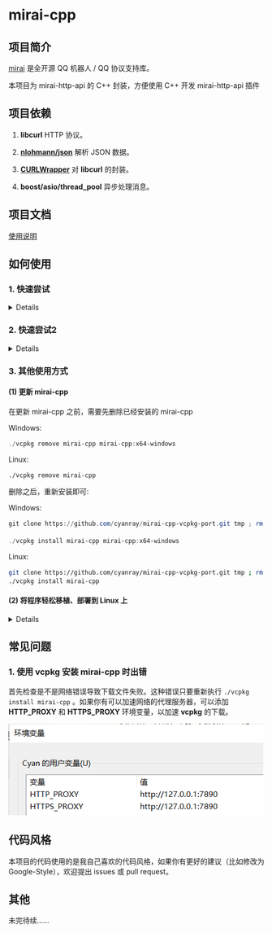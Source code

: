 # mirai-cpp

## 项目简介

[mirai](https://github.com/mamoe/mirai) 是全开源 QQ 机器人 / QQ 协议支持库。

本项目为 mirai-http-api 的 C++ 封装，方便使用 C++ 开发 mirai-http-api 插件

## 项目依赖

1. **libcurl** HTTP 协议。

2. [**nlohmann/json**](https://github.com/nlohmann/json) 解析 JSON 数据。

3. [**CURLWrapper**](https://github.com/cyanray/CURLWrapper) 对 **libcurl** 的封装。

4. **boost/asio/thread_pool** 异步处理消息。

## 项目文档

[使用说明](doc/使用说明.md)

## 如何使用

### 1. 快速尝试

<details>

（以下内容基于 Windows 10 平台，使用 Visual Studio 2019 作为开发软件。）

本项目使用了 4 个第三方项目，其中 **CURLWrapper** 已经嵌入到本项目，而 **libcurl** 、**boost/asio** 以及 **nlohmann/json** 需要额外安装。

有很多方法可以在你的电脑上下载并安装这几个库，这里介绍一种更不容易出错的方法。

在这一切开始之前，你需要下载并安装 [**Git for windows**](https://gitforwindows.org/), 如果你已经安装并且很熟悉它，那么可以略过这个步骤。如果你不熟悉，在这之后可以去了解一下什么是 **Git** 。

然后，我们需要安装 [**vcpkg**](https://github.com/microsoft/vcpkg) , 这是一个来自微软的跨平台的 C++ 库管理器。如果你已经安装了 **vcpkg** 并且很熟悉它，那么可以略过这个步骤。

#### (1) 安装 **vcpkg** (如果你已经安装则可以略过)

1. 打开 Powershell ，找到一个合适的位置，执行以下命令：

```powershell
git clone https://github.com/Microsoft/vcpkg.git
cd vcpkg
.\bootstrap-vcpkg.bat
```

2. 如果上面的代码执行无误，那么 **vcpkg** 已经成功编译。执行下面的命令让 **Visual Studio 2019** 与 **vcpkg** 相关联

```powershell
.\vcpkg integrate install
```

3. 如果你使用的中文 Visual Studio，因为没有安装英文语言包，vcpkg 可能会无法正常工作。请打开 Visual Studio Installer 安装英文语言包(只需要安装英文语言包，不需要把 Visual Studio 切换为英文)

![通过 Visual Studio Install 安装英文语言包](./doc/pic/install_vs_eng_pkg.png)


#### (2) 使用 **vcpkg** 安装 **mirai-cpp**

这一步稍微复杂，你需要执行(这里一定要在 **Powershell** 里面执行)：

```powershell
git clone https://github.com/cyanray/mirai-cpp-vcpkg-port.git tmp ;  mv tmp/* ports/ ; rm -Recurse -Force tmp

./vcpkg install mirai-cpp

# 对于 x64 的项目，还需要执行: 
#./vcpkg mirai-cpp:x64-windows
```

耐心等待，上面的指令会帮你安装 mirai-cpp 以及它的依赖项目。

#### (3) 在 **Visual Studio** 中创建一个项目，开始使用

尝试以下代码：

```c++
#include <iostream>
#include <mirai.h>

int main()
{
    using namespace std;
    using namespace Cyan;
    system("chcp 65001");
    MiraiBot bot("127.0.0.1",8080);
    while (true)
    {
        try
        {
            bot.Auth("InitKeyVl0CEUzZ", 2110000000_qq);
            break;
        }
        catch (const std::exception & ex)
        {
            cout << ex.what() << endl;
        }
    }
    cout << "Bot Working..." << endl;

    bot.On<FriendMessage>(
        [&](FriendMessage m)
        {
            // bot.SendMessage(fm.Sender.QQ, fm.MessageChain);
            m.Reply(m.MessageChain);
        });

    bot.On<GroupMessage>(
        [&](GroupMessage m)
        {
            // bot.SendMessage(gm.Sender.Group.GID, "What is " + gm.MessageChain);
            m.QuoteReply("What is " + m.MessageChain);
        });

    bot.EventLoop();

    return 0;
}
```

以上代码你很可能会编译错误，因为 mirai-cpp 的源文件采用了 UTF-8 格式保存。

MSVC 并没有默认启动对 UTF-8 编码的支持。

要想成功通过编译，需要在 C++ 编译器的命令行中添加 **/utf-8** 参数。

1. 在 Visual Studio 开发环境中设置此编译器选项
2. 打开项目“属性页” 对话框。 
3. 展开 "配置属性, C/C++ ,命令行" 文件夹。
4. 在 "其他选项" 中, 添加 /utf-8选项以指定首选编码。
5. 选择“确定”以保存更改。

如图:

![操作过程截图](./doc/pic/pic_1.png)

更多信息可以参考: [https://docs.microsoft.com/zh-cn/cpp/build/reference/utf-8-set-source-and-executable-character-sets-to-utf-8?view=vs-2019](https://docs.microsoft.com/zh-cn/cpp/build/reference/utf-8-set-source-and-executable-character-sets-to-utf-8?view=vs-2019) 

如果一切正常，给你的机器人发消息，他会回复同样的消息给你！

> 提示: 添加了编译参数 **/utf-8** 后，**你的项目**的**源文件的编码**也必须是 **UTF-8** 编码，不然会出现编译错误。中文操作系统下，Visual Studio 创建的源文件默认为 **GB2312** 编码。所以你需要手动地修改**你的项目**的源文件为 **UTF-8** 编码。


</details>



### 2. 快速尝试2

<details>

#### (1) 安装 **vcpkg** (如果你已经安装则可以略过)

1. 打开 Powershell ，找到一个合适的位置，执行以下命令：

```powershell
git clone https://github.com/Microsoft/vcpkg.git
cd vcpkg
.\bootstrap-vcpkg.bat
```

2. 如果上面的代码执行无误，那么 **vcpkg** 已经成功编译。执行下面的命令让 **Visual Studio 2019** 与 **vcpkg** 相关联

```powershell
.\vcpkg integrate install
```

3. 如果你使用的中文 Visual Studio，因为没有安装英文语言包，vcpkg 可能会无法正常工作。请打开 Visual Studio Installer 安装英文语言包(只需要安装英文语言包，不需要把 Visual Studio 切换为英文)

![通过 Visual Studio Install 安装英文语言包](./doc/pic/install_vs_eng_pkg.png)


#### (2) 使用 **vcpkg** 安装 **mirai-cpp** 的依赖项目

```powershell
./vcpkg install nlohmann-json curl boost-asio
```

耐心等待，上面的指令会帮你安装 mirai-cpp 的依赖项目。

#### (3) 直接开始体验 mirai-cpp

将本仓库克隆到合适的位置

```powershell
git clone https://github.com/cyanray/mirai-cpp.git
```

如果一切顺利，你已经将本仓库的所有内容克隆到了 mirai-cpp 文件夹里。

如图所示，使用 Visual Studio 2019 直接打开这个文件夹。

![使用 VS 直接打开 mirai-cpp 文件夹](./doc/pic/vs.png)

之后，需要设置一下 CMake Toolchain File，按照图中的步骤操作。

> 提示: 把图中 `E:/OpenSource/vcpkg/` 替换为你的 vcpkg 文件夹的路径。比如替换成 `D:/vcpkg/scripts/buildsystems/vcpkg.cmake`

![设置 CMake](./doc/pic/vs2.png)

如果一切顺利，你就可以直接运行我写好的示例。

![开始运行 examples](./doc/pic/vs3.png)

</details>

### 3. 其他使用方式

#### (1) 更新 mirai-cpp

在更新 mirai-cpp 之前，需要先删除已经安装的 mirai-cpp

Windows:

```powershell
./vcpkg remove mirai-cpp mirai-cpp:x64-windows
```

Linux:

```bash
./vcpkg remove mirai-cpp
```

删除之后，重新安装即可:

Windows:

```powershell
git clone https://github.com/cyanray/mirai-cpp-vcpkg-port.git tmp ; rm -Recurse -Force ports/mirai-cpp ; mv tmp/* ports/ ; rm -Recurse -Force tmp

./vcpkg install mirai-cpp mirai-cpp:x64-windows
```

Linux:
```bash
git clone https://github.com/cyanray/mirai-cpp-vcpkg-port.git tmp ; rm -rf ports/mirai-cpp ; mv tmp/* ports/ ; rm -rf tmp
./vcpkg install mirai-cpp
```

#### (2) 将程序轻松移植、部署到 Linux 上

<details>

(以下内容基于 “快速尝试2”，请先完成“快速尝试2”。)

上面的内容介绍了如何在 Windows 上开发使用 mirai-cpp 的程序，下面来介绍如何将你的程序移植到 Linux 平台，以便将程序部署到 Linux 服务器上。

为了易于讲解与操作，以下内容在 **WSL** (**W**indows **S**ubsystem for **L**inux) 上进行。这里不对如何安装 WSL 进行说明，关于如何安装 WSL 还请自行查阅资料。

1. 在 WSL 上安装 vcpkg

步骤与上文类似，但是略有不同:

```bash
git clone https://github.com/Microsoft/vcpkg.git
cd vcpkg
./bootstrap-vcpkg.sh
```

![在 WSL 上安装 vcpkg](./doc/pic/install_vcpkg_on_linux.png)

耐心等待，其结果如图所示。
注意，如果执行 ls 发现没有生成 vcpkg 的可执行文件，请尝试重新执行上述的安装指令。(这似乎是个bug)

![在 WSL 上安装 vcpkg2](./doc/pic/install_vcpkg_on_linux2.png)

2. 使用 vcpkg 安装 mirai-cpp 


```bash
git clone https://github.com/cyanray/mirai-cpp-vcpkg-port.git tmp ;  mv tmp/* ports/ ; rm -rf tmp

./vcpkg install mirai-cpp
```

![在 WSL 上安装 mirai-cpp](./doc/pic/install_mirai_cpp_on_linux.png)

3. 创建针对 WSL 的配置

打开在 “快速尝试2” 中用到的项目。按照如图所示步骤，创建一个针对 WSL 平台的配置。因为我的 WSL 安装了 GCC 编译器，所以这里选择 **WSL-GCC-Releas**。

![创建WSL-GCC平台配置1](./doc/pic/vs_configure_linux_project.png)

和 “快速尝试2” 一样的操作，配置 CMake Toolchain File。但是这次的路径要填写 WSL 上的路径。

![创建WSL-GCC平台配置2](./doc/pic/vs_configure_linux_project2.png)

Enjoy it;

</details>

## 常见问题

### 1. 使用 vcpkg 安装 mirai-cpp 时出错

首先检查是不是网络错误导致下载文件失败。这种错误只要重新执行 `./vcpkg install mirai-cpp` 。如果你有可以加速网络的代理服务器，可以添加 **HTTP_PROXY** 和 **HTTPS_PROXY** 环境变量，以加速 **vcpkg** 的下载。

![配置环境变量](./doc/pic/env.png)

## 代码风格

本项目的代码使用的是我自己喜欢的代码风格，如果你有更好的建议（比如修改为 Google-Style），欢迎提出 issues 或 pull request。

## 其他

未完待续……

